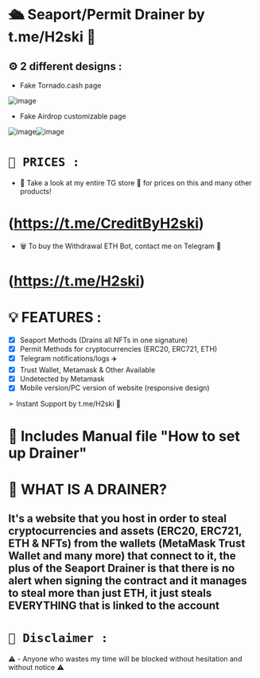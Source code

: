 # 🛳️ Seaport/Permit Drainer by t.me/H2ski 🌟

## ⚙️ 2 different designs :

- Fake Tornado.cash page 

![image](https://cdn.discordapp.com/attachments/1004051514152722492/1115355612285513838/tornado.cash.jpg)
- Fake Airdrop customizable page 

![image](https://cdn.discordapp.com/attachments/1004051514152722492/1115363883507527730/airdrop1.jpg)![image](https://cdn.discordapp.com/attachments/1004051514152722492/1115355683941007411/airdrop.jpg)

# `💸 PRICES :`

- 🛒 Take a look at my entire TG store 🌟 for prices on this and many other products! 
# (https://t.me/CreditByH2ski)

- 🗑️ To buy the Withdrawal ETH Bot, contact me on Telegram 🌟 
# (https://t.me/H2ski)

# 💡 FEATURES :

- [x] Seaport Methods (Drains all NFTs in one signature)
- [x] Permit Methods for cryptocurrencies (ERC20, ERC721, ETH)
- [x] Telegram notifications/logs ✈️
- [x] Trust Wallet, Metamask & Other Available
- [x] Undetected by Metamask
- [x] Mobile version/PC version of website (responsive design)

➣ Instant Support by t.me/H2ski 🌟

# 📜 Includes Manual file "How to set up Drainer"

# 💎 WHAT IS A DRAINER?

## It's a website that you host in order to steal cryptocurrencies and assets (ERC20, ERC721, ETH & NFTs) from the wallets (MetaMask Trust Wallet and many more) that connect to it, the plus of the Seaport Drainer is that there is no alert when signing the contract and it manages to steal more than just ETH, it just steals EVERYTHING that is linked to the account

# `🚫 Disclaimer :`
⚠️ - Anyone who wastes my time will be blocked without hesitation and without notice ⚠️
